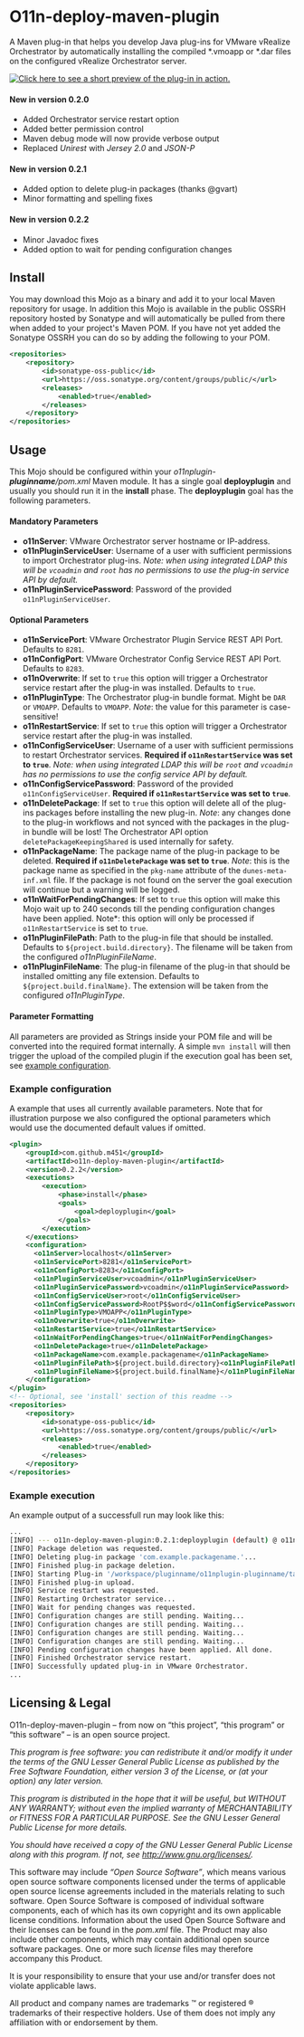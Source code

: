 # O11n-deploy-maven-plugin

A Maven plug-in that helps you develop Java plug-ins for VMware vRealize Orchestrator by automatically installing the compiled *.vmoapp or *.dar files on the configured vRealize Orchestrator server.

[![Click here to see a short preview of the plug-in in action.](./misc/showcase_ph.png)](https://vimeo.com/201562030 "Using o11n-maven-deploy Mojo")

#### New in version 0.2.0
- Added Orchestrator service restart option
- Added better permission control
- Maven debug mode will now provide verbose output
- Replaced *Unirest* with *Jersey 2.0* and *JSON-P*

#### New in version 0.2.1
- Added option to delete plug-in packages (thanks @gvart)
- Minor formatting and spelling fixes

#### New in version 0.2.2
- Minor Javadoc fixes
- Added option to wait for pending configuration changes

## Install
You may download this Mojo as a binary and add it to your local Maven repository for usage. In addition this Mojo is available in the public OSSRH repository hosted by Sonatype and will automatically be pulled from there when added to your project's Maven POM.
If you have not yet added the Sonatype OSSRH you can do so by adding the following to your POM.

```xml
<repositories>
    <repository>
        <id>sonatype-oss-public</id>
        <url>https://oss.sonatype.org/content/groups/public/</url>
        <releases>
            <enabled>true</enabled>
        </releases>
    </repository>
</repositories>
```

## Usage
This Mojo should be configured within your *o11nplugin-**pluginname**/pom.xml* Maven module. It has a single goal **deployplugin** and usually you should run it in the **install** phase. The **deployplugin** goal has the following parameters.


#### Mandatory Parameters
- **o11nServer**: VMware Orchestrator server hostname or IP-address.
- **o11nPluginServiceUser**: Username of a user with sufficient permissions to import Orchestrator plug-ins. *Note: when using integrated LDAP this will be `vcoadmin` and `root` has no permissions to use the plug-in service API by default.*
- **o11nPluginServicePassword**: Password of the provided `o11nPluginServiceUser`.

#### Optional Parameters
- **o11nServicePort**: VMware Orchestrator Plugin Service REST API Port. Defaults to `8281`.
- **o11nConfigPort**: VMware Orchestrator Config Service REST API Port. Defaults to `8283`.
- **o11nOverwrite**: If set to `true` this option will trigger a Orchestrator service restart after the plug-in was installed. Defaults to `true`.
- **o11nPluginType**: The Orchestrator plug-in bundle format. Might be `DAR` or `VMOAPP`. Defaults to `VMOAPP`. *Note*: the value for this parameter is case-sensitive!
- **o11nRestartService**: If set to `true` this option will trigger a Orchestrator service restart after the plug-in was installed.
- **o11nConfigServiceUser**: Username of a user with sufficient permissions to restart Orchestrator services. **Required if `o11nRestartService` was set to `true`**. *Note: when using integrated LDAP this will be `root` and `vcoadmin` has no permissions to use the config service API by default.*
- **o11nConfigServicePassword**: Password of the provided `o11nConfigServiceUser`. **Required if `o11nRestartService` was set to `true`**.
- **o11nDeletePackage**: If set to `true` this option will delete all of the plug-ins packages before installing the new plug-in. *Note*: any changes done to the plug-in workflows and not synced with the packages in the plug-in bundle will be lost! The Orchestrator API option `deletePackageKeepingShared` is used internally for safety.
- **o11nPackageName**: The package name of the plug-in package to be deleted. **Required if `o11nDeletePackage` was set to `true`**. *Note*: this is the package name as specified in the `pkg-name` attribute of the `dunes-meta-inf.xml` file. If the package is not found on the server the goal execution will continue but a warning will be logged.
- **o11nWaitForPendingChanges**: If set to `true` this option will make this Mojo wait up to 240 seconds till the pending configuration changes have been applied. Note*: this option will only be processed if `o11nRestartService` is set to `true`.
- **o11nPluginFilePath**: Path to the plug-in file that should be installed. Defaults to `${project.build.directory}`. The filename will be taken from the configured *o11nPluginFileName*.
- **o11nPluginFileName**: The plug-in filename of the plug-in that should be installed omitting any file extension. Defaults to `${project.build.finalName}`. The extension will be taken from the configured *o11nPluginType*.

#### Parameter Formatting
All parameters are provided as Strings inside your POM file and will be converted into the required format internally. A simple `mvn install` will then trigger the upload of the compiled plugin if the execution goal has been set, see [example configuration](#example-configuration).

### Example configuration
A example that uses all currently available parameters. Note that for illustration purpose we also configured the optional parameters which would use the documented default values if omitted.

```xml
<plugin>
    <groupId>com.github.m451</groupId>
    <artifactId>o11n-deploy-maven-plugin</artifactId>
    <version>0.2.2</version>
    <executions>
        <execution>
            <phase>install</phase>
            <goals>
                <goal>deployplugin</goal>
            </goals>
        </execution>
    </executions>
    <configuration>
      <o11nServer>localhost</o11nServer>
      <o11nServicePort>8281</o11nServicePort>
      <o11nConfigPort>8283</o11nConfigPort>
      <o11nPluginServiceUser>vcoadmin</o11nPluginServiceUser>
      <o11nPluginServicePassword>vcoadmin</o11nPluginServicePassword>
      <o11nConfigServiceUser>root</o11nConfigServiceUser>
      <o11nConfigServicePassword>RootP$$word</o11nConfigServicePassword>
      <o11nPluginType>VMOAPP</o11nPluginType>
      <o11nOverwrite>true</o11nOverwrite>
      <o11nRestartService>true</o11nRestartService>
      <o11nWaitForPendingChanges>true</o11nWaitForPendingChanges>
      <o11nDeletePackage>true</o11nDeletePackage>
      <o11nPackageName>com.example.packagename</o11nPackageName>
      <o11nPluginFilePath>${project.build.directory}<o11nPluginFilePath>
      <o11nPluginFileName>${project.build.finalName}</o11nPluginFileName>
    </configuration>
</plugin>
<!-- Optional, see 'install' section of this readme -->
<repositories>
    <repository>
        <id>sonatype-oss-public</id>
        <url>https://oss.sonatype.org/content/groups/public/</url>
        <releases>
            <enabled>true</enabled>
        </releases>
    </repository>
</repositories>
```


### Example execution
An example output of a successfull run may look like this:
```bash
...
[INFO] --- o11n-deploy-maven-plugin:0.2.1:deployplugin (default) @ o11nplugin-pluginname ---
[INFO] Package deletion was requested.
[INFO] Deleting plug-in package 'com.example.packagename.'...
[INFO] Finished plug-in package deletion.
[INFO] Starting Plug-in '/workspace/pluginname/o11nplugin-pluginname/target/o11nplugin-pluginname-0.1.vmoapp' upload...
[INFO] Finished plug-in upload.
[INFO] Service restart was requested.
[INFO] Restarting Orchestrator service...
[INFO] Wait for pending changes was requested.
[INFO] Configuration changes are still pending. Waiting...
[INFO] Configuration changes are still pending. Waiting...
[INFO] Configuration changes are still pending. Waiting...
[INFO] Configuration changes are still pending. Waiting...
[INFO] Pending configuration changes have been applied. All done.
[INFO] Finished Orchestrator service restart.
[INFO] Successfully updated plug-in in VMware Orchestrator.
...
```

## Licensing & Legal
O11n-deploy-maven-plugin – from now on “this project”, “this program” or “this software” – is an open source project.

*This program is free software: you can redistribute it and/or modify it under the terms of the GNU Lesser General Public License as published by the Free Software Foundation, either version 3 of the License, or (at your option) any later version.*

*This program is distributed in the hope that it will be useful, but WITHOUT ANY WARRANTY; without even the implied warranty of MERCHANTABILITY or FITNESS FOR A PARTICULAR PURPOSE. See the GNU Lesser General Public License for more details.*

*You should have received a copy of the GNU Lesser General Public License along with this program. If not, see http://www.gnu.org/licenses/.*


This software may include *“Open Source Software”*, which means various open source software components licensed under the terms of applicable open source license agreements included in the materials relating to such software. Open Source Software is composed of individual software components, each of which has its own copyright and its own applicable license conditions. Information about the used Open Source Software and their licenses can be found in the *pom.xml* file. The Product may also include other components, which may contain additional open source software packages. One or more such *license* files may therefore accompany this Product.

It is your responsibility to ensure that your use and/or transfer does not violate applicable laws. 

All product and company names are trademarks ™ or registered ® trademarks of their respective holders. Use of them does not imply any affiliation with or endorsement by them.